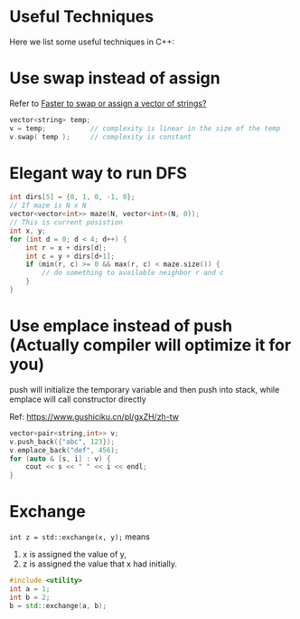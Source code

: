 # Useful Techniques

Here we list some useful techniques in C++:

# Use swap instead of assign

Refer to [Faster to swap or assign a vector of strings?](https://stackoverflow.com/questions/22001854/faster-to-swap-or-assign-a-vector-of-strings)

```c++
vector<string> temp;
v = temp;           // complexity is linear in the size of the temp
v.swap( temp );     // complexity is constant
```

# Elegant way to run DFS

```c++
int dirs[5] = {0, 1, 0, -1, 0};
// If maze is N x N
vector<vector<int>> maze(N, vector<int>(N, 0));
// This is current posistion
int x, y;
for (int d = 0; d < 4; d++) {
	int r = x + dirs[d];
	int c = y + dirs[d+1];
	if (min(r, c) >= 0 && max(r, c) < maze.size()) {
		// do something to available neighbor r and c
	}
}
```

# Use emplace instead of push (Actually compiler will optimize it for you)

push will initialize the temporary variable and then push into stack,
while emplace will call constructor directly

Ref: https://www.gushiciku.cn/pl/gxZH/zh-tw

```c++
vector<pair<string,int>> v;
v.push_back({"abc", 123});
v.emplace_back("def", 456);
for (auto & [s, i] : v) {
    cout << s << " " << i << endl;
}
```

# Exchange

`int z = std::exchange(x, y);` means

1. x is assigned the value of y,
2. z is assigned the value that x had initially.

```c++
#include <utility>
int a = 1;
int b = 2;
b = std::exchange(a, b);
```
